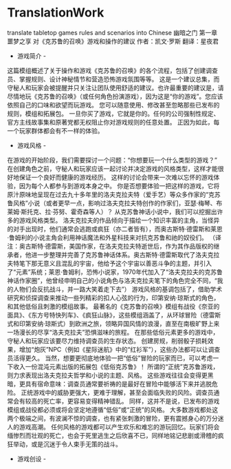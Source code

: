 # TranslationWork
translate tabletop games rules and scenarios into Chinese
幽暗之门
第一章  噩梦之享
对《克苏鲁的召唤》游戏和操作的建议
作者：凯文·罗斯
翻译：星夜君

- 游戏简介 -

这篇模组概述了关于操作和游戏《克苏鲁的召唤》的各个流程，包括了创建调查员、掌握规则、设计神秘情节和营造恐怖游戏氛围等等。
这是一个建议总集，而守秘人和玩家会被提醒并只关注让团队使用舒适的建议。也许最重要的建议是，请尽情地玩《克苏鲁的召唤》（或任何角色扮演游戏），因为这是“你的游戏”。您应该依照自己的口味和欲望而玩游戏。 您可以随意使用、修改甚至忽略那些已发布的规则，模组和拓展包。
一旦你买了游戏，它就是你的。任何的公司强制性规定、官方主线故事集和原著党都无权阻止你对游戏规则的任意处置。
正因为如此，每一个玩家群体都会有不一样的体验。
- 游戏风格 -

在游戏的开始阶段，我们需要探讨一个问题：“你想要玩一个什么类型的游戏？”
在创建角色之前，守秘人和玩家应该一起讨论并决定游戏的风格类型，这样才能很好地保证一个良好而健康的游戏经历。
这样的讨论会带来一次难以忘怀的游戏体验，因为每个人都参与到游戏本身之中。
你是否想要体验一把这样的游戏，它将原汁原味地呈现在过去九十多年里的洛夫克拉夫特（爱手艺）等众多作家的“克苏鲁风格”小说（或者更早一点，影响过洛夫克拉夫特创作的作家们，亚瑟·梅琴、布莱姆·斯托克、拉·芬努、霍奇森等人）？
从克苏鲁神话小说中，我们可以挖掘出许多的游戏风格类型。
洛夫克拉夫的作品倾向于描绘一个知识丰富的主角，当怪异的对手出现时，他们通常会逃跑或疯狂（亦二者皆有），而奥古斯特·德雷斯和莱恩·鲁姆利的小说主角会利用神话魔法和外星科技来对抗克苏鲁和祂的奴役们。
（译注：奥古斯特·德雷斯，美国作家，在洛夫克拉夫特逝世后，作为其作品版权的继承者，他进一步整理并完善了克苏鲁神话体系。奥古斯特·德雷斯取代了洛夫克拉夫特笔下那无意义且混乱的宇宙，他给予这个宇宙以善恶斗争的主题，并引入了“元素”系统；莱恩·鲁姆利，恐怖小说家，1970年代加入了“洛夫克拉夫的克苏鲁神话作家圈”，他曾经申明自己的小说角色与洛夫克拉夫笔下的角色完全不同，“我的人物们会反抗战斗，并一路大笑着走下去”）
游戏风格的基调包括了，借助学术研究和侦探调查来推动一些列精彩的扣人心弦的行为，印第安纳·琼斯式的角色，和其他低俗且刺激的模组故事。
最著名的《克苏鲁的召唤》模组有战役《奈亚的面具》、《东方号特快列车》、《疯狂山脉》，这些模组涵盖了，从环球冒险（德雷斯式和印第安纳·琼斯式）到欧洲之旅，领略异国风情的浪漫，直至在南极旷野上来一场漫长的尽享“洛夫克拉夫”恐惧滋味的旅程。
在那些低俗元素更多的游戏中，守秘人和玩家应该要尽力维持调查员的生存状态。
创建房规，削弱骰子损耗效果，增加“炮灰”NPC（例如《星际迷航》中的“红衫军”），这些办法都可以让调查员活得更久。
当然，想要更彻底地体验一把“低俗”冒险的玩家而已，可以考虑一下收入一份混沌元素出版的拓展包《低俗克苏鲁》！
所谓的“正统”克苏鲁游戏，则力求表现出洛夫克拉夫哲学和小说的主题、风格。
这些游戏往往会变得更黑暗，更具有宿命意味：调查员通常要祈祷的是最好在冒险中能够活下来并逃脱危险。
正统游戏中的威胁更强大，更难于理解，甚至会面临失败的风险。调查员通常会有较高的死亡率，更容易变得精神错乱。
同样，这并不是说，已发布的游戏模组或战役都必须或将会坚定地遵循“低俗”或“正统”的风格。
大多数游戏都处这两个极端之间，有波澜不惊的调查，也有紧张刺激的冒险，更有震撼身心的万分迷人的游戏高潮。
任何风格的游戏都可以产生欢乐和难忘的游玩回忆。玩家们将会缅惨烈而壮观的死亡，也会于死里逃生之后欣喜不已，同样地铭记悲剧或滑稽的疯狂举动，或是沉迷于令人束手无策的战斗。
 
- 游戏创设 -


